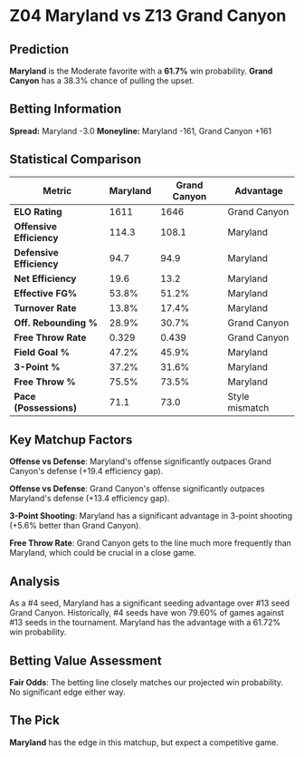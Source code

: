 # Z04 Maryland vs Z13 Grand Canyon

## Prediction
**Maryland** is the Moderate favorite with a **61.7%** win probability.
**Grand Canyon** has a 38.3% chance of pulling the upset.

## Betting Information
**Spread:** Maryland -3.0
**Moneyline:** Maryland -161, Grand Canyon +161

## Statistical Comparison

| Metric | Maryland | Grand Canyon | Advantage |
|--------|-----------------|-----------------|----------|
| **ELO Rating** | 1611 | 1646 | Grand Canyon |
| **Offensive Efficiency** | 114.3 | 108.1 | Maryland |
| **Defensive Efficiency** | 94.7 | 94.9 | Maryland |
| **Net Efficiency** | 19.6 | 13.2 | Maryland |
| **Effective FG%** | 53.8% | 51.2% | Maryland |
| **Turnover Rate** | 13.8% | 17.4% | Maryland |
| **Off. Rebounding %** | 28.9% | 30.7% | Grand Canyon |
| **Free Throw Rate** | 0.329 | 0.439 | Grand Canyon |
| **Field Goal %** | 47.2% | 45.9% | Maryland |
| **3-Point %** | 37.2% | 31.6% | Maryland |
| **Free Throw %** | 75.5% | 73.5% | Maryland |
| **Pace (Possessions)** | 71.1 | 73.0 | Style mismatch |

## Key Matchup Factors

**Offense vs Defense**: Maryland's offense significantly outpaces Grand Canyon's defense (+19.4 efficiency gap).

**Offense vs Defense**: Grand Canyon's offense significantly outpaces Maryland's defense (+13.4 efficiency gap).

**3-Point Shooting**: Maryland has a significant advantage in 3-point shooting (+5.6% better than Grand Canyon).

**Free Throw Rate**: Grand Canyon gets to the line much more frequently than Maryland, which could be crucial in a close game.

## Analysis

As a #4 seed, Maryland has a significant seeding advantage over #13 seed Grand Canyon. Historically, #4 seeds have won 79.60% of games against #13 seeds in the tournament. Maryland has the advantage with a 61.72% win probability.

## Betting Value Assessment

**Fair Odds**: The betting line closely matches our projected win probability. No significant edge either way.

## The Pick

**Maryland** has the edge in this matchup, but expect a competitive game.


